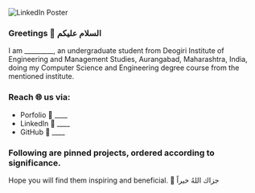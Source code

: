![LinkedIn Poster](https://_____)

### Greetings 👋 السلام عليكم 

I am _________, an undergraduate student from Deogiri Institute of Engineering and Management Studies, Aurangabad, Maharashtra, India, doing my Computer Science and Engineering degree course from the mentioned institute.

### Reach 🌐 us via:

* Porfolio 🔗 ____
* LinkedIn 🔗 ____
* GitHub 🔗 ____

### Following are pinned projects, ordered according to significance.

Hope you will find them inspiring and beneficial. 🙂 جزاك اللهُ خيراً

<!--
**UbaidAfzal98/UbaidAfzal98** is a ✨ _special_ ✨ repository because its `README.md` (this file) appears on your GitHub profile.

Here are some ideas to get you started:

- 🔭 I’m currently working on ...
- 🌱 I’m currently learning ...
- 👯 I’m looking to collaborate on ...
- 🤔 I’m looking for help with ...
- 💬 Ask me about ...
- 📫 How to reach me: ...
- 😄 Pronouns: ...
- ⚡ Fun fact: ...
-->
